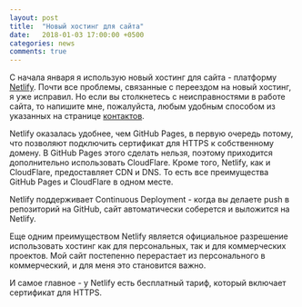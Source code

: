 ```yaml
---
layout: post
title:  "Новый хостинг для сайта"
date:   2018-01-03 17:00:00 +0500
categories: news
comments: true
---
```

С начала января я использую новый хостинг для сайта - платформу [Netlify](https://www.netlify.com/). Почти все проблемы, связанные с переездом на новый хостинг, я уже исправил. Но если вы столкнетесь с неисправностями в работе сайта, то напишите мне, пожалуйста, любым удобным способом из указанных на странице [контактов](/contacts/).

Netlify оказалась удобнее, чем GitHub Pages, в первую очередь потому, что позволяют подключить сертификат для HTTPS к собственному домену. В GitHub Pages этого сделать нельзя, поэтому приходится дополнительно использовать CloudFlare. Кроме того, Netlify, как и CloudFlare, предоставляет CDN и DNS. То есть все преимущества GitHub Pages и CloudFlare в одном месте.

Netlify поддерживает Continuous Deployment - когда вы делаете push в репозиторий на GitHub, сайт автоматически соберется и выложится на Netlify. 

Еще одним преимуществом Netlify является официальное разрешение использовать хостинг как для персональных, так и для коммерческих проектов. Мой сайт постепенно перерастает из персонального в коммерческий, и для меня это становится важно.

И самое главное - у Netlify есть бесплатный тариф, который включает сертификат для HTTPS. 
